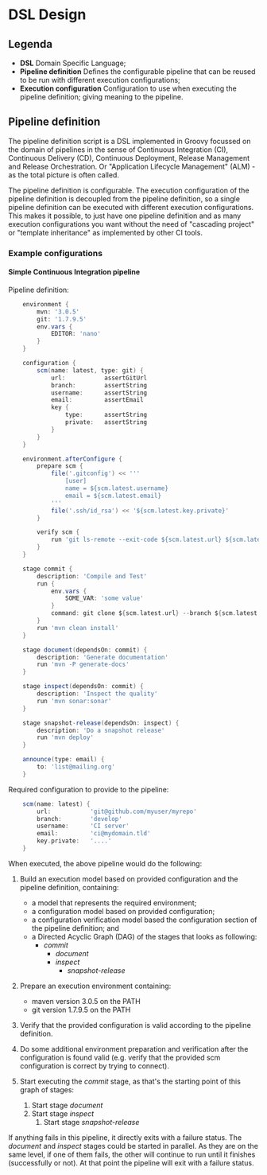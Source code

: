 # DSL Design

## Legenda
* **DSL**
  Domain Specific Language;
* **Pipeline definition**
  Defines the configurable pipeline that can be reused to be run with different execution configurations;
* **Execution configuration**
  Configuration to use when executing the pipeline definition; giving meaning to the pipeline. 

## Pipeline definition
The pipeline definition script is a DSL implemented in Groovy focussed on the domain of pipelines in the sense of Continuous Integration (CI), Continuous Delivery (CD), Continuous Deployment, Release Management and Release Orchestration. Or "Application Lifecycle Management" (ALM) - as the total picture is often called.

The pipeline definition is configurable. The execution configuration of the pipeline definition is decoupled from the pipeline definition, so a single pipeline definition can be executed with different execution configurations. This makes it possible, to just have one pipeline definition and as many execution configurations you want without the need of "cascading project" or "template inheritance" as implemented by other CI tools.

### Example configurations

#### Simple Continuous Integration pipeline
Pipeline definition:

```groovy
    environment {
        mvn: '3.0.5'
        git: '1.7.9.5'
        env.vars {
            EDITOR: 'nano'
        }
    }

    configuration {
        scm(name: latest, type: git) {
            url:           assertGitUrl
            branch:        assertString
            username:      assertString
            email:         assertEmail
            key {
                type:      assertString
                private:   assertString
            }
        }
    }

    environment.afterConfigure {
        prepare scm {
            file('.gitconfig') << '''
                [user]
                name = ${scm.latest.username}
                email = ${scm.latest.email}
            '''
            file('.ssh/id_rsa') << '${scm.latest.key.private}'
        }

        verify scm {
            run 'git ls-remote --exit-code ${scm.latest.url} ${scm.latest.branch}'
        }
    }

    stage commit {
        description: 'Compile and Test'
        run {
            env.vars {
                SOME_VAR: 'some value'
            }
            command: git clone ${scm.latest.url} --branch ${scm.latest.branch}
        }
        run 'mvn clean install'
    }

    stage document(dependsOn: commit) {
        description: 'Generate documentation'
        run 'mvn -P generate-docs'
    }

    stage inspect(dependsOn: commit) {
        description: 'Inspect the quality'
        run 'mvn sonar:sonar'
    }

    stage snapshot-release(dependsOn: inspect) {
        description: 'Do a snapshot release'
        run 'mvn deploy'
    }

    announce(type: email) {
        to: 'list@mailing.org'
    }
```

Required configuration to provide to the pipeline:

```groovy
    scm(name: latest) {
        url:           'git@github.com/myuser/myrepo'
        branch:        'develop'
        username:      'CI server'
        email:         'ci@mydomain.tld'
        key.private:   '....'
    }
```

When executed, the above pipeline would do the following:

1. Build an execution model based on provided configuration and the pipeline definition, containing:
    * a model that represents the required environment;
    * a configuration model based on provided configuration;
    * a configuration verification model based the configuration section of the pipeline definition; and
    * a Directed Acyclic Graph (DAG) of the stages that looks as following:
        * _commit_
            * _document_
            * _inspect_
                * _snapshot-release_

2. Prepare an execution environment containing:
    * maven version 3.0.5 on the PATH
    * git version 1.7.9.5 on the PATH
3. Verify that the provided configuration is valid according to the pipeline definition.
4. Do some additional environment preparation and verification after the configuration is found valid
   (e.g. verify that the provided scm configuration is correct by trying to connect).
5. Start executing the _commit_ stage, as that's the starting point of this graph of stages: 
    1. Start stage _document_
    2. Start stage _inspect_
        1. Start stage _snapshot-release_

If anything fails in this pipeline, it directly exits with a failure status.
The _document_ and _inspect_ stages could be started in parallel. As they are on the same level, if one of them fails, the other will continue to run until it finishes (successfully or not). At that point the pipeline will exit with a failure status.